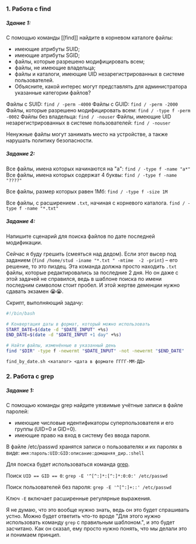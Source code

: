 
### 1. Работа с find

##### Здание 1:

С помощью команды [[find]] найдите в корневом каталоге файлы:
- имеющие атрибуты SUID;
- имеющие атрибуты SGID;
- файлы, которые разрешено модифицировать всем;
- файлы, не имеющие владельца;
- файлы и каталоги, имеющие UID незарегистрированных в системе пользователей.
- Объясните, какой интерес могут представлять для администратора указанные категории файлов?


Файлы с SUID: `find / -perm -4000`
Файлы с GUID: `find / -perm -2000`
Файлы, которые разрешено модифицировать всем:
`find / -type f -perm -0002`
Файлы без владельца: `find / -nouser`
Файлы, имеющие UID незарегистрированных в системе пользователей:
`find / -nouser`

Ненужные файлы могут занимать место на устройстве, а также нарушать политику безопасности.

##### Задание 2:

Все файлы, имена которых начинаются на "a":
`find / -type f -name "a*"
`
Все файлы, имена которых содержат 4 буквы:
`find / -type f -name "????"`

Все файлы, размер которых равен 1Мб:
`find / -type f -size 1M`

Все файлы, с расширением `.txt`, начиная с корневого каталога.
`find / -type f -name "*.txt"`

##### Задание 4:

Напишите сценарий для поиска файлов по дате последней модификации.

Сейчас я буду грешить (смеяться над дедом). Если этот высер под заданием (`find /home/stud -iname "*.txt " -mtime  -2 -print`) – его решение, то это пиздец. Эта команда должна просто находить `.txt` файлы, которые редактировались за последние 2 дня. Но он даже с этой задачей не справился, ведь в шаблоне поиска по имени последним символом стоит пробел. И этой жертве деменции нужно сдавать экзамен 😭😭.

Скрипт, выполняющий задачу:

``` find_by_date.sh
#!/bin/bash

# Конвертация даты в формат, который можно использовать
START_DATE=$(date -d "$DATE_INPUT" +%s)
END_DATE=$(date -d "$DATE_INPUT +1 day" +%s)

# Найти файлы, изменённые в указанный день
find "$DIR" -type f -newermt "$DATE_INPUT" -not -newermt "$END_DATE"

```

`find_by_date.sh <каталог> <дата в формате ГГГГ-ММ-ДД>`

### 2. Работа с grep

##### Задание 1:

С помощью команды grep найдите уязвимые учётные записи в файле паролей:
- имеющие числовые идентификаторы суперпользователя и его группы (UID=0 и GID=0).
- имеющие право на вход в систему без ввода пароля.

В файле /etc/passwd хранятся записи о пользователях и их паролях в виде:
`имя:пароль:UID:GID:описание:домашняя_дир.:shell`

Для поиска будет использоваться команда [grep](Работа_с_командной_строкой).

Поиск `UID == GID == 0`:
`grep -E '^[^:]*:[^:]*:0:0:' /etc/passwd`

Поиск пользователей без пароля:
`grep -E '^[^:]+::' /etc/passwd`

Ключ `-E` включает расширенные регулярные выражения.

Я не думаю, что это вообще нужно знать, ведь он это будет спрашивать устно. Можно будет ответить что-то вроде "Для этого нужно использовать команду `grep` с правильным шаблоном.", и это будет засчитано. Как он сказал, ему просто нужно понять, что мы делали это и понимаем принцип.